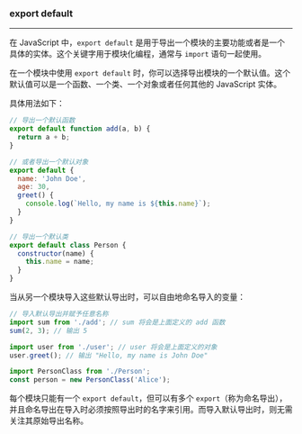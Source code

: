 ### export default

---

在 JavaScript 中，`export default` 是用于导出一个模块的主要功能或者是一个具体的实体。这个关键字用于模块化编程，通常与 `import` 语句一起使用。

在一个模块中使用 `export default` 时，你可以选择导出模块的一个默认值。这个默认值可以是一个函数、一个类、一个对象或者任何其他的 JavaScript 实体。

具体用法如下：

```js
// 导出一个默认函数
export default function add(a, b) {
  return a + b;
}

// 或者导出一个默认对象
export default {
  name: 'John Doe',
  age: 30,
  greet() {
    console.log(`Hello, my name is ${this.name}`);
  }
}

// 导出一个默认类
export default class Person {
  constructor(name) {
    this.name = name;
  }
}
```

当从另一个模块导入这些默认导出时，可以自由地命名导入的变量：

```js
// 导入默认导出并赋予任意名称
import sum from './add'; // sum 将会是上面定义的 add 函数
sum(2, 3); // 输出 5

import user from './user'; // user 将会是上面定义的对象
user.greet(); // 输出 "Hello, my name is John Doe"

import PersonClass from './Person';
const person = new PersonClass('Alice');
```

每个模块只能有一个 `export default`，但可以有多个 `export`（称为命名导出），并且命名导出在导入时必须按照导出时的名字来引用。而导入默认导出时，则无需关注其原始导出名称。




































